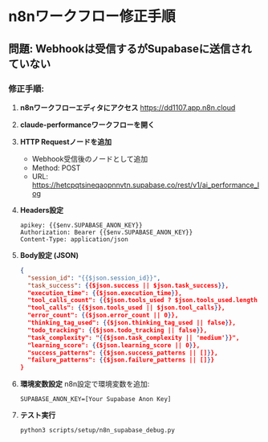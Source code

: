 
# n8nワークフロー修正手順

## 問題: Webhookは受信するがSupabaseに送信されていない

### 修正手順:

1. **n8nワークフローエディタにアクセス**
   https://dd1107.app.n8n.cloud

2. **claude-performanceワークフローを開く**

3. **HTTP Requestノードを追加**
   - Webhook受信後のノードとして追加
   - Method: POST
   - URL: https://hetcpqtsineqaopnnvtn.supabase.co/rest/v1/ai_performance_log

4. **Headers設定**
   ```
   apikey: {{$env.SUPABASE_ANON_KEY}}
   Authorization: Bearer {{$env.SUPABASE_ANON_KEY}}
   Content-Type: application/json
   ```

5. **Body設定 (JSON)**
   ```json
   {
     "session_id": "{{$json.session_id}}",
     "task_success": {{$json.success || $json.task_success}},
     "execution_time": {{$json.execution_time}},
     "tool_calls_count": {{$json.tools_used ? $json.tools_used.length : $json.tool_calls_count}},
     "tool_calls": {{$json.tools_used || $json.tool_calls}},
     "error_count": {{$json.error_count || 0}},
     "thinking_tag_used": {{$json.thinking_tag_used || false}},
     "todo_tracking": {{$json.todo_tracking || false}},
     "task_complexity": "{{$json.task_complexity || 'medium'}}",
     "learning_score": {{$json.learning_score || 0}},
     "success_patterns": {{$json.success_patterns || []}},
     "failure_patterns": {{$json.failure_patterns || []}}
   }
   ```

6. **環境変数設定**
   n8n設定で環境変数を追加:
   ```
   SUPABASE_ANON_KEY=[Your Supabase Anon Key]
   ```

7. **テスト実行**
   ```bash
   python3 scripts/setup/n8n_supabase_debug.py
   ```
